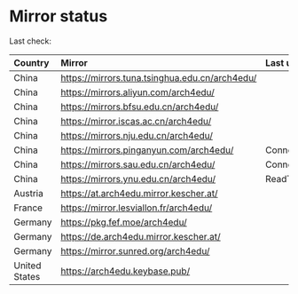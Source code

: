 <script src="./time.js"></script>
# Mirror status
Last check: <script type="text/javascript">localize(1673414307.682219);</script>

|Country|Mirror|Last update|
|:------|:-----|:----------|
|China|https://mirrors.tuna.tsinghua.edu.cn/arch4edu/|<script type="text/javascript">localize(1673375854);</script>|
|China|https://mirrors.aliyun.com/arch4edu/|<script type="text/javascript">localize(1673375854);</script>|
|China|https://mirrors.bfsu.edu.cn/arch4edu/|<script type="text/javascript">localize(1673375854);</script>|
|China|https://mirror.iscas.ac.cn/arch4edu/|<script type="text/javascript">localize(1673375854);</script>|
|China|https://mirrors.nju.edu.cn/arch4edu/|<script type="text/javascript">localize(1673293408);</script>|
|China|https://mirrors.pinganyun.com/arch4edu/|ConnectTimeout|
|China|https://mirrors.sau.edu.cn/arch4edu/|ConnectionError|
|China|https://mirrors.ynu.edu.cn/arch4edu/|ReadTimeout|
|Austria|https://at.arch4edu.mirror.kescher.at/|<script type="text/javascript">localize(1673375854);</script>|
|France|https://mirror.lesviallon.fr/arch4edu/|<script type="text/javascript">localize(1673375854);</script>|
|Germany|https://pkg.fef.moe/arch4edu/|<script type="text/javascript">localize(1673375854);</script>|
|Germany|https://de.arch4edu.mirror.kescher.at/|<script type="text/javascript">localize(1673375854);</script>|
|Germany|https://mirror.sunred.org/arch4edu/|<script type="text/javascript">localize(1673375854);</script>|
|United States|https://arch4edu.keybase.pub/|<script type="text/javascript">localize(1673375854);</script>|

<script src="./tablefilter/tablefilter.js"></script>
<script src="./table.js"></script>